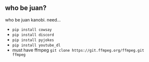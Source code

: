 
 who be juan?
---
who be juan kanobi.
need...
- ```pip install cowsay ```
- ```pip install discord ```
- ```pip install pyjokes```
- ```pip install youtube_dl  ```
- must have ffmpeg ```git clone https://git.ffmpeg.org/ffmpeg.git ffmpeg```
